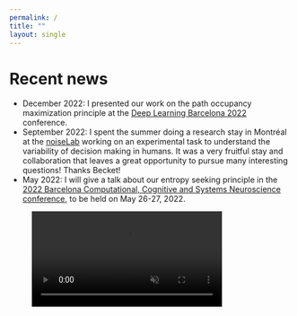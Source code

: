 ```yaml
---
permalink: /
title: ""
layout: single
---
```


# Recent news
- December 2022: I presented our work on the path occupancy maximization principle at the [Deep Learning Barcelona 2022](https://sites.google.com/view/dlbcn2022/home?authuser=0) conference.
- September 2022: I spent the summer doing a research stay in Montréal at the [noiseLab](https://ebitzlab.com) working on an experimental task to understand the variability of decision making in humans. It was a very fruitful stay and collaboration that leaves a great opportunity to pursue many interesting questions! Thanks Becket!
- May 2022: I will give a talk about our entropy seeking principle in the [2022 Barcelona Computational, Cognitive and Systems Neuroscience conference](https://www.crm.cat/barccsyn-2022/), to be held on May 26-27, 2022.

<figure class="video_container">
<video width="80%" preload autoplay loop muted>
  <source src="/assets/animations/cartpole_h_agent.mp4" type="video/mp4" />
  <img src="cartpole_h_agent.gif">
</video>
</figure>